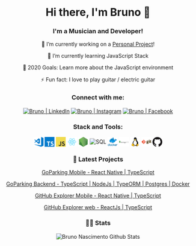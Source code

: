 <div align="center">

# Hi there, I'm Bruno 👋

### I'm a Musician and Developer!

🔭 I’m currently working on a [Personal Project][personal project]!

🌱 I’m currently learning JavaScript Stack

🥅 2020 Goals: Learn more about the JavaScript environment

⚡ Fun fact: I love to play guitar / electric guitar

</div>


<div align="center">

### Connect with me:

[<img align="center" alt="Bruno | LinkedIn" width="26px" src="https://image.flaticon.com/icons/svg/174/174857.svg" />][linkedin] [<img align="center" alt="Bruno | Instagram" width="26px" src="https://image.flaticon.com/icons/svg/2111/2111463.svg" />][instagram] [<img align="center" alt="Bruno | Facebook" width="22px" src="https://image.flaticon.com/icons/svg/1384/1384053.svg" />][facebook]

</div>

<div align="center">

### Stack and Tools:

<img align="center" alt="Visual Studio Code" width="26px" src="https://raw.githubusercontent.com/github/explore/80688e429a7d4ef2fca1e82350fe8e3517d3494d/topics/visual-studio-code/visual-studio-code.png" />

<img align="center" alt="TypeScript" width="26px" src="https://raw.githubusercontent.com/github/explore/80688e429a7d4ef2fca1e82350fe8e3517d3494d/topics/typescript/typescript.png" />

<img align="center" alt="JavaScript" width="26px" src="https://raw.githubusercontent.com/github/explore/80688e429a7d4ef2fca1e82350fe8e3517d3494d/topics/javascript/javascript.png" />

<img align="center" alt="React" width="26px" src="https://raw.githubusercontent.com/github/explore/80688e429a7d4ef2fca1e82350fe8e3517d3494d/topics/react-native/react-native.png" />

<img align="center" alt="Node.js" width="26px" src="https://raw.githubusercontent.com/github/explore/80688e429a7d4ef2fca1e82350fe8e3517d3494d/topics/nodejs/nodejs.png" />

<img align="center" alt="SQL" width="26px" src="https://image.flaticon.com/icons/svg/1265/1265531.svg" />

<img align="center" alt="Docker" width="26px" src="https://raw.githubusercontent.com/github/explore/80688e429a7d4ef2fca1e82350fe8e3517d3494d/topics/docker/docker.png" />

<img align="center" alt="MongoDB" width="26px" src="https://raw.githubusercontent.com/github/explore/80688e429a7d4ef2fca1e82350fe8e3517d3494d/topics/mongodb/mongodb.png" />

<img align="center" alt="MongoDB" width="26px" src="https://raw.githubusercontent.com/github/explore/80688e429a7d4ef2fca1e82350fe8e3517d3494d/topics/linux/linux.png" />

<img align="center" alt="Git" width="26px" src="https://raw.githubusercontent.com/github/explore/80688e429a7d4ef2fca1e82350fe8e3517d3494d/topics/git/git.png" />

<img align="center" alt="GitHub" width="26px" src="https://raw.githubusercontent.com/github/explore/78df643247d429f6cc873026c0622819ad797942/topics/github/github.png" />

</div>

<div align="center">

### 💁 Latest Projects

[GoParking Mobile - React Native | TypeScript](https://github.com/Bruno-hub19/goparking-mobile)

[GoParking Backend - TypeScript | NodeJs | TypeORM | Postgres | Docker](https://github.com/Bruno-hub19/goparking-backend)

[GitHub Explorer Mobile - React Native | TypeScript](https://github.com/Bruno-hub19/GitHub-explorer-mobile)

[GitHub Explorer web - ReactJs | TypeScript](https://github.com/Bruno-hub19/GitHub-explorer)

</div>

<div align="center">

### 🧑‍💻 Stats

<img align="center" alt="Bruno Nascimento Github Stats" src="https://github-readme-stats.vercel.app/api?username=Bruno-hub19&show_icons=true&hide_border=true&theme=dracula" />

</div>

[personal project]: https://github.com/Bruno-hub19/goparking-mobile
[instagram]: https://instagram.com/brunofernasc19
[facebook]: https://facebook.com/Bruno-Nascimento
[linkedin]: https://www.linkedin.com/in/bruno-nascimento-35803217b/
